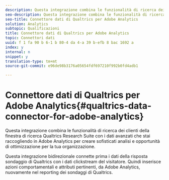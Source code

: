 ```yaml
---
description: Questa integrazione combina le funzionalità di ricerca dei clienti della finestra di ricerca Qualtrics Research Suite con i dati avanzati che stai raccogliendo in Adobe Analytics per creare sofisticati analisi e opportunità di ottimizzazione per la tua organizzazione.
seo-description: Questa integrazione combina le funzionalità di ricerca dei clienti della finestra di ricerca Qualtrics Research Suite con i dati avanzati che stai raccogliendo in Adobe Analytics per creare sofisticati analisi e opportunità di ottimizzazione per la tua organizzazione.
seo-title: Connettore dati di Qualtrics per Adobe Analytics
solution: Analytics
subtopic: Qualificazioni
title: Connettore dati di Qualtrics per Adobe Analytics
topic: Connettori dati
uuid: f 1 fa 90 b 6-1 b 80-4 da 4-a 39 b-efb 8 bac 1692 a
index: y
internal: n
snippet: y
translation-type: tm+mt
source-git-commit: e96de98b3176a05654fdf697210f992b0fd4adb1

---
```



# Connettore dati di Qualtrics per Adobe Analytics{#qualtrics-data-connector-for-adobe-analytics}

Questa integrazione combina le funzionalità di ricerca dei clienti della finestra di ricerca Qualtrics Research Suite con i dati avanzati che stai raccogliendo in Adobe Analytics per creare sofisticati analisi e opportunità di ottimizzazione per la tua organizzazione.

Questa integrazione bidirezionale connette prima i dati della risposta sondaggio di Qualtrics con i dati clickstream del visitatore. Quindi inserisce azioni comportamentali e attributi pertinenti, da Adobe Analytics, nuovamente nel reporting dei sondaggi di Qualtrics.
